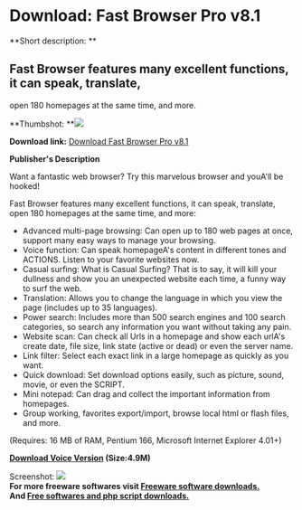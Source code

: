 # Download: Fast Browser Pro v8.1

**Short description: **

## Fast Browser features many excellent functions, it can speak, translate,
open 180 homepages at the same time, and more.

  
**Thumbshot: **![](http://www.freewarefiles.com/screenshot/fast_browser_md.gif)   
  
**Download link:** [Download Fast Browser Pro v8.1](http://freesoftwares.boysofts.com/Fast-Browser-Pro-V_program_340.html)  
  

**Publisher's Description**  
  

Want a fantastic web browser? Try this marvelous browser and youA'll be
hooked!  
  
Fast Browser features many excellent functions, it can speak, translate, open
180 homepages at the same time, and more:

  * Advanced multi-page browsing: Can open up to 180 web pages at once, support many easy ways to manage your browsing. 
  * Voice function: Can speak homepageA's content in different tones and ACTIONS. Listen to your favorite websites now. 
  * Casual surfing: What is Casual Surfing? That is to say, it will kill your dullness and show you an unexpected website each time, a funny way to surf the web. 
  * Translation: Allows you to change the language in which you view the page (includes up to 35 languages). 
  * Power search: Includes more than 500 search engines and 100 search categories, so search any information you want without taking any pain. 
  * Website scan: Can check all Urls in a homepage and show each urlA's create date, file size, link state (active or dead) or even the server name. 
  * Link filter: Select each exact link in a large homepage as quickly as you want. 
  * Quick download: Set download options easily, such as picture, sound, movie, or even the SCRIPT. 
  * Mini notepad: Can drag and collect the important information from homepages. 
  * Group working, favorites export/import, browse local html or flash files, and more. 

(Requires: 16 MB of RAM, Pentium 166, Microsoft Internet Explorer 4.01+)

**[Download Voice Version](http://www.fastbrowser.net/download/fbInstB.zip) (Size:4.9M)**

  
  
Screenshot: ![](http://www.freewarefiles.com/screenshot/fast_browser.gif)  
**For more freeware softwares visit [Freeware software downloads.](http://freesoftwares.boysofts.com/)**   
**And [Free softwares and php script downloads.](http://www.boysofts.com/)**

